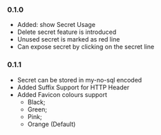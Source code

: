 ### 0.1.0
* Added: show Secret Usage
* Delete secret feature is introduced
* Unused secret is marked as red line
* Can expose secret by clicking on the secret line

### 0.1.1
* Secret can be stored in my-no-sql encoded
* Added Suffix Support for HTTP Header
* Added Favicon colours support
  - Black;
  - Green;
  - Pink;
  - Orange (Default)